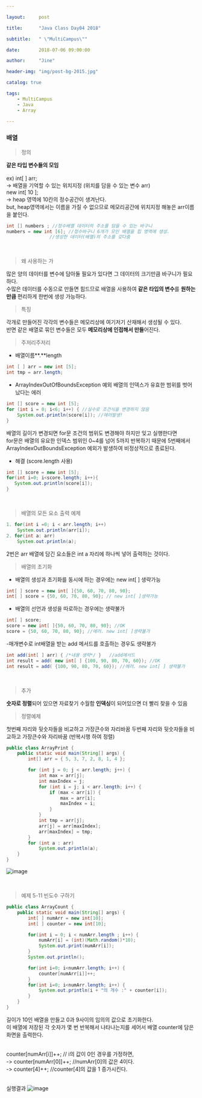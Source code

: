 ```yaml
---

layout:     post

title:      "Java Class Day04 2018"

subtitle:   " \"MultiCampus\""

date:       2018-07-06 09:00:00

author:     "Jine"

header-img: "img/post-bg-2015.jpg"

catalog: true

tags:
    - MultiCampus
    - Java
    - Array

---
```



### 배열
> 정의

<b>같은 타입 변수들의 모임</b>
<br><br>ex) int[ ] arr;
<br>-> 배열을 기억할 수 있는 위치지정 (위치를 담을 수 있는 변수 arr)
<br>new int[ 10 ];
<br>-> heap 영역에 10칸의 정수공간이 생겨난다.
<br>but, heap영역에서는 이름을 가질 수 없으므로 메모리공간에 위치지정 해놓은 arr이름을 붙인다.
```java
int [] numbers ; //정수배열 데이터의 주소를 담을 수 있는 바구니
numbers = new int [6]; //정수바구니 6개가 모인 배열을 힙 영역에 생성.
				//생성한 데이터(배열)의 주소를 갖다줌
```
<br>

> 왜 사용하는 가

많은 양의 데이터를 변수에 담아둘 필요가 있다면 그 데이터의 크기만큼 바구니가 필요하다.
<br>수많은 데이터를 수동으로 만들면 힘드므로 배열을 사용하여 **같은 타입의 변수**를 **원하는 만큼** 편리하게 한번에 생성 가능하다.
<br>

> 특징

각개로 만들어진 각각의 변수들은 메모리상에 여기저기 산재해서 생성될 수 있다.
<br>반면 같은 배열로 묶인 변수들은 모두 **메모리상에 인접해서 만들**어진다.
<br>

> 주저리주저리

- 배열이름**.**length
```java
int [ ] arr = new int [5];
int tmp = arr.length;
```

- ArrayIndexOutOfBoundsException 예외
배열의 인덱스가 유효한 범위를 벗어났다는 에러
```java
int [] score = new int [5];
for (int i = 0; i<6; i++) { //실수로 조건식을 변경하지 않음
	System.out.println(score[i]); //에러발생!
}
```
배열의 길이가 변경되면 for문 조건의 범위도 변경해야 하지만 잊고 실행한다면
<br>for문은 배열의 유요한 인덱스 범위인 0~4를 넘어 5까지 반복하기 때문에
5번째에서 ArrayIndexOutBoundsException 예외가 발생하여 비정상적으로 종료된다.

 - 해결 (score.length 사용)
 ```java
 int [] score = new int [5];
 for(int i=0; i<score.length; i++){
 	System.out.println(score[i]);
 }
 ```
<br>

> 배열의 모든 요소 출력 예제

```java
1. for(int i =0; i < arr.length; i++)
	System.out.println(arr[i]);
2. for(int a: arr)
    System.out.println(a);
```
2번은 arr 배열에 담긴 요소들은 int a 자리에 하나씩 넣어 출력하는 것이다.
<br>

> 배열의 초기화

- 배열의 생성과 초기화를 동시에 하는 경우에는 new int[ ] 생략가능
```java
int[ ] score = new int[ ]{50, 60, 70, 80, 90};
int[ ] score = {50, 60, 70, 80, 90}; // new int[ ]생략가능
```
- 배열의 선언과 생성을 따로하는 경우에는 생략불가
```java
int[ ] score;
score = new int[ ]{50, 60, 70, 80, 90}; //OK
score = {50, 60, 70, 80, 90}; //에러. new int[ ]생략불가
```
-매개변수로 int배열을 받는 add 메서드를 호출하는 경우도 생략불가
```java
int add(int[ ] arr) { /*내용 생략*/ }	//add메서드
int result = add( new int[ ] {100, 90, 80, 70, 60}); //OK
int result = add( {100, 90, 80, 70, 60}); //에러. new int[ ] 생략불가
```
<br>

> 추가

**숫자로 정렬**되어 있으면 자료찾기 수월함
**인덱싱**이 되어있으면 더 빨리 찾을 수 있음

> 정렬예제

첫번째 자리와 뒷숫자들을 비교하고 가장큰수와 자리바꿈
두번째 자리와 뒷숫자들을 비교하고 가장큰수와 자리바꿈
(반복시행 하여 정렬)
```java
public class ArrayPrint {
	public static void main(String[] args) {
		int[] arr = { 5, 3, 7, 2, 8, 1, 4 };

		for (int j = 0; j < arr.length; j++) {
			int max = arr[j];
			int maxIndex = j;
			for (int i = j; i < arr.length; i++) {
				if (max < arr[i]) {
					max = arr[i];
					maxIndex = i;
				}
			}
			int tmp = arr[j];
			arr[j] = arr[maxIndex];
			arr[maxIndex] = tmp;
		}
		for (int a : arr)
			System.out.println(a);
	}
}
```
![image](https://user-images.githubusercontent.com/33712866/42359574-a0f5584c-811d-11e8-9a17-0809aa51ddb4.png)

<br>

> 예제 5-11 빈도수 구하기

```java
public class ArrayCount {
	public static void main(String[] args) {
		int[ ] numArr = new int[10];
		int[ ] counter = new int[10];

		for(int i = 0; i < numArr.length ; i++) {
			numArr[i] = (int)(Math.random()*10);
			System.out.print(numArr[i]);
		}
		System.out.println();

		for(int i=0; i<numArr.length; i++) {
			counter[numArr[i]]++;
		}
		for(int i=0; i<numArr.length; i++) {
			System.out.println(i + "의 개수 :" + counter[i]);
		}
	}
}
```
길이가 10인 배열을 만들고 0과 9사이의 임의의 값으로 초기화한다.
<br>이 배열에 저장된 각 숫자가 몇 번 반복해서 나타나는지를 세어서 배열 counter에 담은 화면을 출력한다.

<br>counter[numArr[i]]++;	// i의 값이 0인 경우를 가정하면,
<br>-> counter[numArr[0]]++;	//numArr[0]의 값은 4이다.
<br>-> counter[4]++;	//counter[4]의 값을 1 증가시킨다.


<br>실행결과
![image](https://user-images.githubusercontent.com/33712866/42359323-1af7a91c-811c-11e8-9e00-ca4a5f24f431.png)




